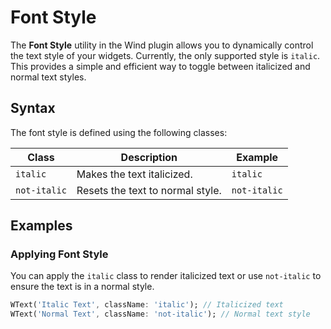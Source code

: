 # Font Style

The **Font Style** utility in the Wind plugin allows you to dynamically control the text style of your widgets. Currently, the only supported style is `italic`. This provides a simple and efficient way to toggle between italicized and normal text styles.

## Syntax

The font style is defined using the following classes:

| **Class**     | **Description**                     | **Example**             |
|---------------|-------------------------------------|-------------------------|
| `italic`      | Makes the text italicized.          | `italic`                |
| `not-italic`  | Resets the text to normal style.    | `not-italic`            |

## Examples

### Applying Font Style

You can apply the `italic` class to render italicized text or use `not-italic` to ensure the text is in a normal style.

<x-preview path="typography/font_style" size="md" class="min-h-64"></x-preview>

```dart
WText('Italic Text', className: 'italic'); // Italicized text
WText('Normal Text', className: 'not-italic'); // Normal text style
```
